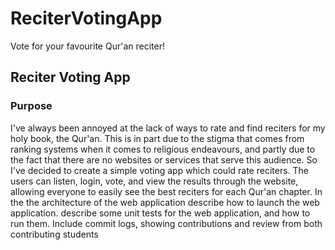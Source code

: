 # ReciterVotingApp
Vote for your favourite Qur'an reciter!

## Reciter Voting App
### Purpose
  I've always been annoyed at the lack of ways to rate and find reciters for my holy book, the Qur'an. This is in part due to the stigma that comes from ranking systems when it comes to religious endeavours, and partly due to the fact that there are no websites or services that serve this audience. So I've decided to create a simple voting app which could rate reciters. The users can listen, login, vote, and view the results through the website, allowing everyone to easily see the best reciters for each Qur'an chapter.
  In the
the architecture of the web application
describe how to launch the web application.
describe some unit tests for the web application, and how to run them.
Include commit logs, showing contributions and review from both contributing students
